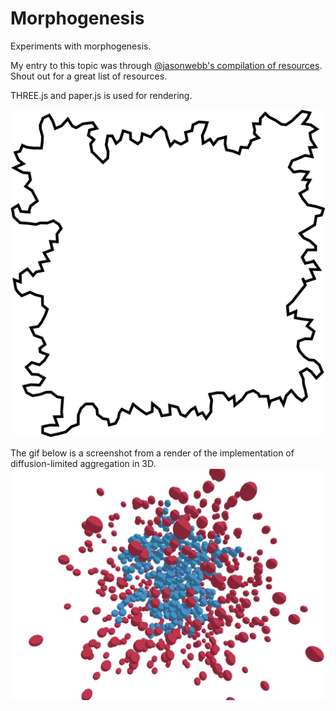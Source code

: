 # Morphogenesis

Experiments with morphogenesis.

My entry to this topic was through [@jasonwebb's compilation of resources](https://github.com/jasonwebb/morphogenesis-resources). Shout out for a great list of resources.

THREE.js and paper.js is used for rendering.

![Differential growth](assets/dg.png "Differential growth")

The gif below is a screenshot from a render of the implementation of diffusion-limited aggregation in 3D.
![Diffusion-limited aggregation](assets/dla.png "Diffusion-limited-aggregation")
